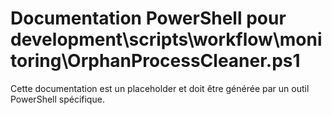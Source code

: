 # Documentation PowerShell pour development\scripts\workflow\monitoring\OrphanProcessCleaner.ps1

Cette documentation est un placeholder et doit être générée par un outil PowerShell spécifique.
